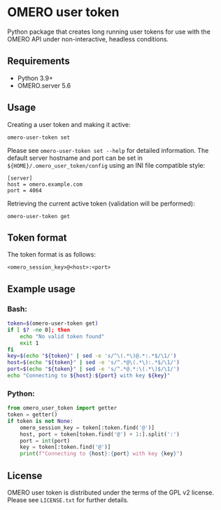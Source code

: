 # OMERO user token

Python package that creates long running user tokens for use with the OMERO
API under non-interactive, headless conditions.

## Requirements

* Python 3.9+
* OMERO.server 5.6

## Usage

Creating a user token and making it active:

    omero-user-token set

Please see `omero-user-token set --help` for detailed information.  The
default server hostname and port can be set in
`${HOME}/.omero_user_token/config` using an INI file compatible style:

    [server]
    host = omero.example.com
    port = 4064

Retrieving the current active token (validation will be performed):

    omero-user-token get

## Token format

The token format is as follows:

    <omero_session_key>@<host>:<port>

## Example usage

### Bash:
```bash
token=$(omero-user-token get)
if [ $? -ne 0]; then
    echo "No valid token found"
    exit 1
fi
key=$(echo "${token}" | sed -e 's/^\(.*\)@.*:.*$/\1/')
host=$(echo "${token}" | sed -e 's/^.*@\(.*\):.*$/\1/')
port=$(echo "${token}" | sed -e 's/^.*@.*:\(.*\)$/\1/')
echo "Connecting to ${host}:${port} with key ${key}"
```

### Python:
```python
from omero_user_token import getter
token = getter()
if token is not None:
    omero_session_key = token[:token.find('@')]
    host, port = token[token.find('@') + 1:].split(':')
    port = int(port)
    key = token[:token.find('@')]
    print(f"Connecting to {host}:{port} with key {key}")
```

## License

OMERO user token is distributed under the terms of the GPL v2 license.
Please see `LICENSE.txt` for further details.
